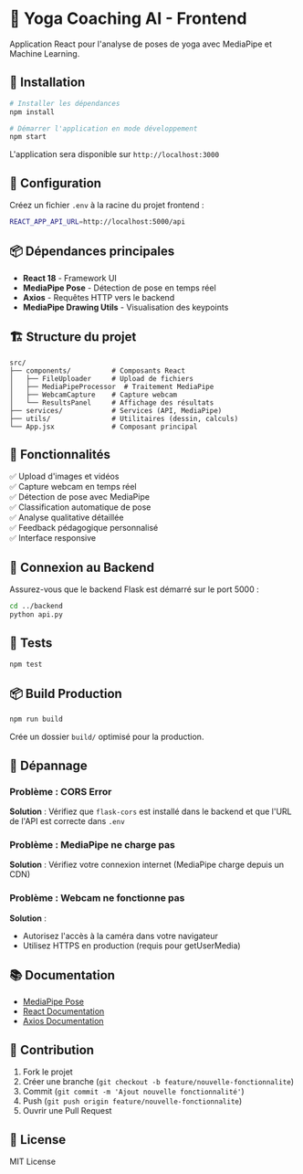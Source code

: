 # 🧘 Yoga Coaching AI - Frontend

Application React pour l'analyse de poses de yoga avec MediaPipe et Machine Learning.

## 🚀 Installation
```bash
# Installer les dépendances
npm install

# Démarrer l'application en mode développement
npm start
```

L'application sera disponible sur `http://localhost:3000`

## 🔧 Configuration

Créez un fichier `.env` à la racine du projet frontend :
```bash
REACT_APP_API_URL=http://localhost:5000/api
```

## 📦 Dépendances principales

- **React 18** - Framework UI
- **MediaPipe Pose** - Détection de pose en temps réel
- **Axios** - Requêtes HTTP vers le backend
- **MediaPipe Drawing Utils** - Visualisation des keypoints

## 🏗️ Structure du projet
```
src/
├── components/          # Composants React
│   ├── FileUploader     # Upload de fichiers
│   ├── MediaPipeProcessor  # Traitement MediaPipe
│   ├── WebcamCapture    # Capture webcam
│   └── ResultsPanel     # Affichage des résultats
├── services/            # Services (API, MediaPipe)
├── utils/               # Utilitaires (dessin, calculs)
└── App.jsx              # Composant principal
```

## 🎯 Fonctionnalités

✅ Upload d'images et vidéos  
✅ Capture webcam en temps réel  
✅ Détection de pose avec MediaPipe  
✅ Classification automatique de pose  
✅ Analyse qualitative détaillée  
✅ Feedback pédagogique personnalisé  
✅ Interface responsive  

## 🔗 Connexion au Backend

Assurez-vous que le backend Flask est démarré sur le port 5000 :
```bash
cd ../backend
python api.py
```

## 🧪 Tests
```bash
npm test
```

## 📦 Build Production
```bash
npm run build
```

Crée un dossier `build/` optimisé pour la production.

## 🐛 Dépannage

### Problème : CORS Error
**Solution** : Vérifiez que `flask-cors` est installé dans le backend et que l'URL de l'API est correcte dans `.env`

### Problème : MediaPipe ne charge pas
**Solution** : Vérifiez votre connexion internet (MediaPipe charge depuis un CDN)

### Problème : Webcam ne fonctionne pas
**Solution** : 
- Autorisez l'accès à la caméra dans votre navigateur
- Utilisez HTTPS en production (requis pour getUserMedia)

## 📚 Documentation

- [MediaPipe Pose](https://google.github.io/mediapipe/solutions/pose.html)
- [React Documentation](https://react.dev/)
- [Axios Documentation](https://axios-http.com/)

## 🤝 Contribution

1. Fork le projet
2. Créer une branche (`git checkout -b feature/nouvelle-fonctionnalite`)
3. Commit (`git commit -m 'Ajout nouvelle fonctionnalité'`)
4. Push (`git push origin feature/nouvelle-fonctionnalite`)
5. Ouvrir une Pull Request

## 📝 License

MIT License